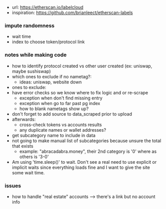 - url: https://etherscan.io/labelcloud
- inspiration: https://github.com/brianleect/etherscan-labels




### impute randomness
- wait time
- index to choose token/protocol link


### notes while making code
- how to identify protocol created vs other user created (ex: uniswap, maybe sushiswap)
- which ones to exclude if no nametag?:
    - ideas: uniswap, website down
- ones to exclude: 
- have error checks so we know where to fix logic and or re-scrape
    - exception when don't find missing entry
    - exception when go to far past pg index
    - how to blank nametags show up?
- don't forget to add source to data_scraped prior to upload
- afterwards:
    - cross-check tokens vs accounts results
    - any duplicate names or wallet addresses?
- get subcategory name to include in data
- not going to make manual list of subcategories because unsure the total that exists
    - example: "abracadabra.money", their 2nd category is '0' where as others is '3-0'
- Am using 'time.sleep()' to wait. Don't see a real need to use explicit or implicit waits since everything loads fine and I want to give the site some wait time.

### issues
- how to handle "real estate" accounts --> there's a link but no account info


